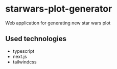 # starwars-plot-generator
Web application for generating new star wars plot

## Used technologies
  * typescript
  * next.js
  * tailwindcss
  
